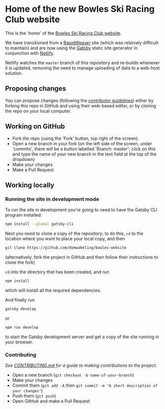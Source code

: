 # Home of the new Bowles Ski Racing Club website
This is the 'home' of the [Bowles Ski Racing Club website](http://www.bowlesskiracingclub.org.uk/index.html).

We have transitioned from a [RapidWeaver](https://www.realmacsoftware.com/rapidweaver/) site
(which was relatvely difficult to maintain) and are now using the [Gatsby](https://www.gatsbyjs.org)
static site generator in conjunction with [Netlify](https://app.netlify.com).

Netlify watches the `master` branch of this repository and re-builds whenever it is updated, removing
the need to manage uploading of data to a web-host solution.

## Proposing changes

You can propose changes (following the
[contributor guidelines](https://github.com/domwakeling/bowles-website/blob/master/CONTRIBUTING.md))
either by forking this repo in GitHub and using their web-based editor, or by cloning the repo
on your local computer.

## Working on GitHub

* Fork the repo (using the 'Fork' button, top right of the screen).
* Open a new branch in your fork (on the left side of the screen, under 'commits', there will be a button
labelled 'Branch: master'; click on this and type the name of your new branch in the text field at the top
of the dropdown)
* Make your changes
* Make a Pull Request

## Working locally

### Running the site in development mode

To run the site in development you're going to need to have the Gatsby CLI program installed:

```sh
npm install --global gatsby-cli
```

Next you need to clone a copy of the repository; to do this, `cd` to the location where you want
to place your local copy, and then

```sh
git clone https://github.com/domwakeling/bowles-website
```

(alternatively, fork the project in GitHub and then follow their instructions to clone the fork)

`cd` into the directory that has been created, and run

```sh
npm install
```

which will install all the required dependencies.

And finally run

```sh
gatsby develop
```

or

```sh
npm run develop
```

to start the Gatsby development server and get a copy of the site running in your browser.

### Contributing

*See [CONTRIBUTING.md](https://github.com/domwakeling/bowles-website/blob/master/CONTRIBUTING.md)
for a guide to making contributions to the project.*

* Open a new branch (`git checkout -b name-of-your-branch`)
* Make your changes
* Commit them (`git add -A` then `git commit -m "A short description of your changes"`)
* Push them (`git push`)
* Open GitHub and make a Pull Request

